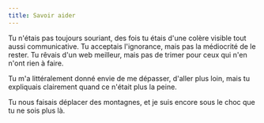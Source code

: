 ```yaml
---
title: Savoir aider
---
```


Tu n'étais pas toujours souriant, des fois tu étais d'une colère visible tout aussi communicative. Tu acceptais l'ignorance, mais pas la médiocrité de le rester. 
Tu rêvais d'un web meilleur, mais pas de trimer pour ceux qui n'en n'ont rien à faire.

Tu m'a littéralement donné envie de me dépasser, d'aller plus loin, mais tu expliquais clairement quand ce n'était plus la peine.

Tu nous faisais déplacer des montagnes, et je suis encore sous le choc que tu ne sois plus là.
